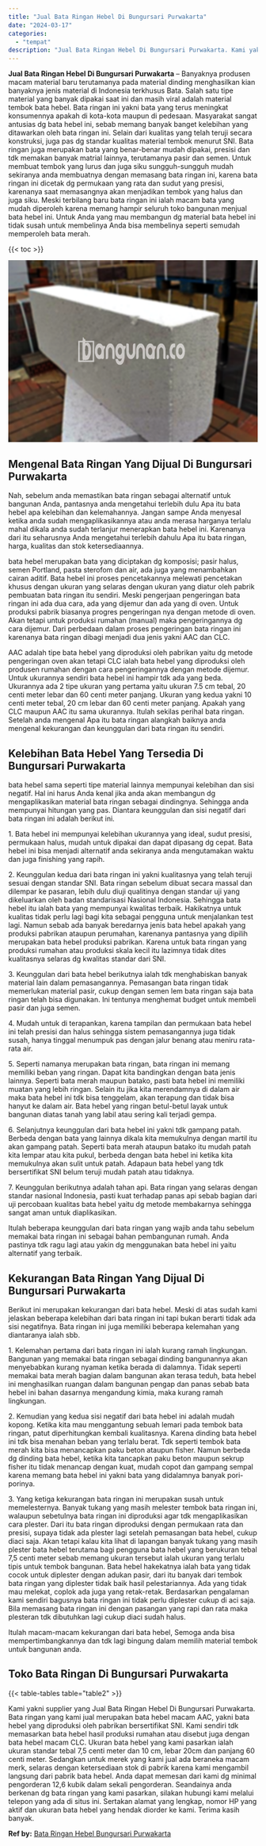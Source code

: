 ```yaml
---
title: "Jual Bata Ringan Hebel Di Bungursari Purwakarta"
date: "2024-03-17"
categories: 
  - "tempat"
description: "Jual Bata Ringan Hebel Di Bungursari Purwakarta. Kami yakni supplier yang Jual Bata Ringan Hebel Di Bungursari Purwakarta. Bata ringan yang kami jual merupak..."
---
```


**Jual Bata Ringan Hebel Di Bungursari Purwakarta** – Banyaknya produsen macam material baru terutamanya pada material dinding menghasilkan kian banyaknya jenis material di Indonesia terkhusus Bata. Salah satu tipe material yang banyak dipakai saat ini dan masih viral adalah material tembok bata hebel. Bata ringan ini yakni bata yang terus meningkat konsumennya apakah di kota-kota maupun di pedesaan. Masyarakat sangat antusias dg bata hebel ini, sebab memang banyak banget kelebihan yang ditawarkan oleh bata ringan ini. Selain dari kualitas yang telah teruji secara konstruksi, juga pas dg standar kualitas material tembok menurut SNI. Bata ringan juga merupakan bata yang benar-benar mudah dipakai, presisi dan tdk memakan banyak matrial lainnya, terutamanya pasir dan semen. Untuk membuat tembok yang lurus dan juga siku sungguh-sungguh mudah sekiranya anda membuatnya dengan memasang bata ringan ini, karena bata ringan ini dicetak dg permukaan yang rata dan sudut yang presisi, karenanya saat memasangnya akan menjadikan tembok yang halus dan juga siku. Meski terbilang baru bata ringan ini ialah macam bata yang mudah diperoleh karena memang hampir seluruh toko bangunan menjual bata hebel ini. Untuk Anda yang mau membangun dg material bata hebel ini tidak susah untuk membelinya Anda bisa membelinya seperti semudah memperoleh bata merah.

{{< toc >}}

![Jual Bata Ringan Hebel Di Bungursari Purwakarta](/images/jual-hebel-murah-30.png)

## Mengenal Bata Ringan Yang Dijual Di Bungursari Purwakarta

Nah, sebelum anda memastikan bata ringan sebagai alternatif untuk bangunan Anda, pantasnya anda mengetahui terlebih dulu Apa itu bata hebel apa kelebihan dan kelemahannya. Jangan sampe Anda menyesal ketika anda sudah mengaplikasikannya atau anda merasa harganya terlalu mahal dikala anda sudah terlanjur menerapkan bata hebel ini. Karenanya dari itu seharusnya Anda mengetahui terlebih dahulu Apa itu bata ringan, harga, kualitas dan stok ketersediaannya.

bata hebel merupakan bata yang diciptakan dg komposisi; pasir halus, semen Portland, pasta sterofom dan air, ada juga yang menambahkan cairan aditif. Bata hebel ini proses pencetakannya melewati pencetakan khusus dengan ukuran yang selaras dengan ukuran yang diatur oleh pabrik pembuatan bata ringan itu sendiri. Meski pengerjaan pengeringan bata ringan ini ada dua cara, ada yang dijemur dan ada yang di oven. Untuk produksi pabrik biasanya progres pengeringan nya dengan metode di oven. Akan tetapi untuk produksi rumahan (manual) maka pengeringannya dg cara dijemur. Dari perbedaan dalam proses pengeringan bata ringan ini karenanya bata ringan dibagi menjadi dua jenis yakni AAC dan CLC.

AAC adalah tipe bata hebel yang diproduksi oleh pabrikan yaitu dg metode pengeringan oven akan tetapi CLC ialah bata hebel yang diproduksi oleh produsen rumahan dengan cara pengeringannya dengan metode dijemur. Untuk ukurannya sendiri bata hebel ini hampir tdk ada yang beda. Ukurannya ada 2 tipe ukuran yang pertama yaitu ukuran 7.5 cm tebal, 20 centi meter lebar dan 60 centi meter panjang. Ukuran yang kedua yakni 10 centi meter tebal, 20 cm lebar dan 60 centi meter panjang. Apakah yang CLC maupun AAC itu sama ukurannya. Itulah sekilas perihal bata ringan. Setelah anda mengenal Apa itu bata ringan alangkah baiknya anda mengenal kekurangan dan keunggulan dari bata ringan itu sendiri.

## Kelebihan Bata Hebel Yang Tersedia Di Bungursari Purwakarta

bata hebel sama seperti tipe material lainnya mempunyai kelebihan dan sisi negatif. Hal ini harus Anda kenal jika anda akan membangun dg mengaplikasikan material bata ringan sebagai dindingnya. Sehingga anda mempunyai hitungan yang pas. Diantara keunggulan dan sisi negatif dari bata ringan ini adalah berikut ini.

1\. Bata hebel ini mempunyai kelebihan ukurannya yang ideal, sudut presisi, permukaan halus, mudah untuk dipakai dan dapat dipasang dg cepat. Bata hebel ini bisa menjadi alternatif anda sekiranya anda mengutamakan waktu dan juga finishing yang rapih.

2\. Keunggulan kedua dari bata ringan ini yakni kualitasnya yang telah teruji sesuai dengan standar SNI. Bata ringan sebelum dibuat secara massal dan dilempar ke pasaran, lebih dulu diuji qualitinya dengan standar uji yang dikeluarkan oleh badan standarisasi Nasional Indonesia. Sehingga bata hebel itu ialah bata yang mempunyai kwalitas terbaik. Hakikatnya untuk kualitas tidak perlu lagi bagi kita sebagai pengguna untuk menjalankan test lagi. Namun sebab ada banyak beredarnya jenis bata hebel apakah yang produksi pabrikan ataupun perumahan, karenanya pantasnya yang dipilih merupakan bata hebel produksi pabrikan. Karena untuk bata ringan yang produksi rumahan atau produksi skala kecil itu lazimnya tidak dites kualitasnya selaras dg kwalitas standar dari SNI.

3\. Keunggulan dari bata hebel berikutnya ialah tdk menghabiskan banyak material lain dalam pemasangannya. Pemasangan bata ringan tidak memerlukan material pasir, cukup dengan semen lem bata ringan saja bata ringan telah bisa digunakan. Ini tentunya menghemat budget untuk membeli pasir dan juga semen.

4\. Mudah untuk di terapankan, karena tampilan dan permukaan bata hebel ini telah presisi dan halus sehingga sistem pemasangannya juga tidak susah, hanya tinggal menumpuk pas dengan jalur benang atau meniru rata-rata air.

5\. Seperti namanya merupakan bata ringan, bata ringan ini memang memiliki beban yang ringan. Dapat kita bandingkan dengan bata jenis lainnya. Seperti bata merah maupun batako, pasti bata hebel ini memiliki muatan yang lebih ringan. Selain itu jika kita merendamnya di dalam air maka bata hebel ini tdk bisa tenggelam, akan terapung dan tidak bisa hanyut ke dalam air. Bata hebel yang ringan betul-betul layak untuk bangunan diatas tanah yang labil atau sering kali terjadi gempa.

6\. Selanjutnya keunggulan dari bata hebel ini yakni tdk gampang patah. Berbeda dengan bata yang lainnya dikala kita memukulnya dengan martil itu akan gampang patah. Seperti bata merah ataupun batako itu mudah patah kita lempar atau kita pukul, berbeda dengan bata hebel ini ketika kita memukulnya akan sulit untuk patah. Adapaun bata hebel yang tdk bersertifikat SNI belum teruji mudah patah atau tidaknya.

7\. Keunggulan berikutnya adalah tahan api. Bata ringan yang selaras dengan standar nasional Indonesia, pasti kuat terhadap panas api sebab bagian dari uji percobaan kualitas bata hebel yaitu dg metode membakarnya sehingga sangat aman untuk diaplikasikan.

Itulah beberapa keunggulan dari bata ringan yang wajib anda tahu sebelum memakai bata ringan ini sebagai bahan pembangunan rumah. Anda pastinya tdk ragu lagi atau yakin dg menggunakan bata hebel ini yaitu alternatif yang terbaik.

## Kekurangan Bata Ringan Yang Dijual Di Bungursari Purwakarta

Berikut ini merupakan kekurangan dari bata hebel. Meski di atas sudah kami jelaskan beberapa kelebihan dari bata ringan ini tapi bukan berarti tidak ada sisi negatifnya. Bata ringan ini juga memiliki beberapa kelemahan yang diantaranya ialah sbb.

1\. Kelemahan pertama dari bata ringan ini ialah kurang ramah lingkungan. Bangunan yang memakai bata ringan sebagai dinding bangunannya akan menyebabkan kurang nyaman ketika berada di dalamnya. Tidak seperti memakai bata merah bagian dalam bangunan akan terasa teduh, bata hebel ini menghasilkan ruangan dalam bangunan pengap dan panas sebab bata hebel ini bahan dasarnya mengandung kimia, maka kurang ramah lingkungan.

2\. Kemudian yang kedua sisi negatif dari bata hebel ini adalah mudah kopong. Ketika kita mau menggantung sebuah lemari pada tembok bata ringan, patut diperhitungkan kembali kualitasnya. Karena dinding bata hebel ini tdk bisa menahan beban yang terlalu berat. Tdk seperti tembok bata merah kita bisa menancapkan paku beton ataupun fisher. Namun berbeda dg dinding bata hebel, ketika kita tancapkan paku beton maupun sekrup fisher itu tidak menancap dengan kuat, mudah copot dan gampang sempal karena memang bata hebel ini yakni bata yang didalamnya banyak pori-porinya.

3\. Yang ketiga kekurangan bata ringan ini merupakan susah untuk memelesternya. Banyak tukang yang masih melester tembok bata ringan ini, walaupun sebetulnya bata ringan ini diproduksi agar tdk mengaplikasikan cara plester. Dari itu bata ringan diproduksi dengan permukaan rata dan presisi, supaya tidak ada plester lagi setelah pemasangan bata hebel, cukup diaci saja. Akan tetapi kalau kita lihat di lapangan banyak tukang yang masih plester bata hebel terutama bagi pengguna bata hebel yang berukuran tebal 7,5 centi meter sebab memang ukuran tersebut ialah ukuran yang terlalu tipis untuk tembok bangunan. Bata hebel hakekatnya ialah bata yang tidak cocok untuk diplester dengan adukan pasir, dari itu banyak dari tembok bata ringan yang diplester tidak baik hasil pelestariannya. Ada yang tidak mau melekat, coplok ada juga yang retak-retak. Berdasarkan pengalaman kami sendiri bagusnya bata ringan ini tidak perlu diplester cukup di aci saja. Bila memasang bata ringan ini dengan pasangan yang rapi dan rata maka plesteran tdk dibutuhkan lagi cukup diaci sudah halus.

Itulah macam-macam kekurangan dari bata hebel, Semoga anda bisa mempertimbangkannya dan tdk lagi bingung dalam memilih material tembok untuk bangunan anda.

## Toko Bata Ringan Di Bungursari Purwakarta

{{< table-tables table="table2" >}}

Kami yakni supplier yang Jual Bata Ringan Hebel Di Bungursari Purwakarta. Bata ringan yang kami jual merupakan bata hebel macam AAC, yakni bata hebel yang diproduksi oleh pabrikan bersertifikat SNI. Kami sendiri tdk memasarkan bata hebel hasil produksi rumahan atau disebut juga dengan bata hebel macam CLC. Ukuran bata hebel yang kami pasarkan ialah ukuran standar tebal 7,5 centi meter dan 10 cm, lebar 20cm dan panjang 60 centi meter. Sedangkan untuk merek yang kami jual ada beraneka macam merk, selaras dengan ketersediaan stok di pabrik karena kami mengambil langsung dari pabrik bata hebel. Anda dapat memesan dari kami dg minimal pengorderan 12,6 kubik dalam sekali pengorderan. Seandainya anda berkenan dg bata ringan yang kami pasarkan, silakan hubungi kami melalui telepon yang ada di situs ini. Sertakan alamat yang lengkap, nomor HP yang aktif dan ukuran bata hebel yang hendak diorder ke kami. Terima kasih banyak.

**Ref by:** [Bata Ringan Hebel Bungursari Purwakarta](https://id.wikipedia.org/wiki/Bata)
